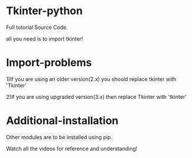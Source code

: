 # Tkinter-python
Full tutorial Source Code.

all you need is to import tkinter!

# Import-problems
1)If you are using an older version(2.x) you should replace tkinter with 'Tkinter'

2)If you are using upgraded version(3.x) then replace Tkinter with 'tkinter'

# Additional-installation
Other modules are to be installed using pip.

Watch all the videos for reference and understanding!
